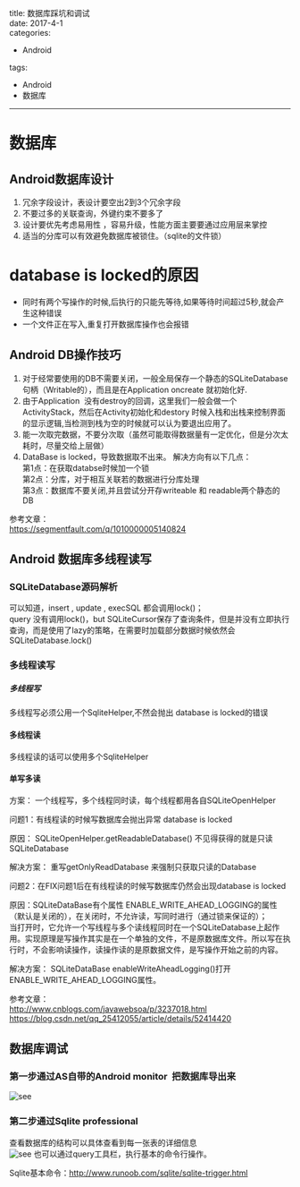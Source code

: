 title: 数据库踩坑和调试    
date: 2017-4-1     
categories:    
- Android    
       
       
       
tags:       
- Android    
- 数据库    
    
---

# 数据库
## Android数据库设计
1. 冗余字段设计，表设计要空出2到3个冗余字段  
2. 不要过多的关联查询，外键约束不要多了  
3. 设计要优先考虑易用性 ，容易升级，性能方面主要要通过应用层来掌控  
4. 适当的分库可以有效避免数据库被锁住。（sqlite的文件锁）

# database is locked的原因  
* 同时有两个写操作的时候,后执行的只能先等待,如果等待时间超过5秒,就会产生这种错误
* 一个文件正在写入,重复打开数据库操作也会报错


## Android DB操作技巧
1. 对于经常要使用的DB不需要关闭，一般全局保存一个静态的SQLiteDatabase句柄（Writable的），而且是在Application oncreate 就初始化好.  
2. 由于Application  没有destroy的回调，这里我们一般会做一个ActivityStack，然后在Activity初始化和destory 时候入栈和出栈来控制界面的显示逻辑,当检测到栈为空的时候就可以认为要退出应用了。
3. 能一次取完数据，不要分次取（虽然可能取得数据量有一定优化，但是分次太耗时，尽量交给上层做）
4. DataBase is locked，导致数据取不出来。 解决方向有以下几点：  
第1点：在获取databse时候加一个锁    
第2点：分库，对于相互关联若的数据进行分库处理     
第3点：数据库不要关闭,并且尝试分开存writeable 和 readable两个静态的DB    

参考文章：  
https://segmentfault.com/q/1010000005140824

## Android 数据库多线程读写  

### SQLiteDatabase源码解析  
可以知道，insert  , update ,  execSQL 都会调用lock()；  
query 没有调用lock()，but SQLiteCursor保存了查询条件，但是并没有立即执行查询，而是使用了lazy的策略，在需要时加载部分数据时候依然会SQLiteDatabase.lock()  



### 多线程读写    

##### 多线程写 
多线程写必须公用一个SqliteHelper,不然会抛出  database is locked的错误   


#### 多线程读
多线程读的话可以使用多个SqliteHelper  


#### 单写多读

方案： 一个线程写，多个线程同时读，每个线程都用各自SQLiteOpenHelper  

问题1：有线程读的时候写数据库会抛出异常  database is locked  

原因： 
SQLiteOpenHelper.getReadableDatabase() 不见得获得的就是只读SQLiteDatabase

解决方案： 
重写getOnlyReadDatabase 来强制只获取只读的Database  


问题2：在FIX问题1后在有线程读的时候写数据库仍然会出现database is locked  

原因：SQLiteDataBase有个属性 ENABLE_WRITE_AHEAD_LOGGING的属性（默认是关闭的），在关闭时，不允许读，写同时进行（通过锁来保证的）；  
当打开时，它允许一个写线程与多个读线程同时在一个SQLiteDatabase上起作用。实现原理是写操作其实是在一个单独的文件，不是原数据库文件。所以写在执行时，不会影响读操作，读操作读的是原数据文件，是写操作开始之前的内容。

解决方案： 
SQLiteDataBase enableWriteAheadLogging()打开 ENABLE_WRITE_AHEAD_LOGGING属性。  

参考文章：  
http://www.cnblogs.com/javawebsoa/p/3237018.html    
https://blog.csdn.net/qq_25412055/article/details/52414420


## 数据库调试  
### 第一步通过AS自带的Android monitor  把数据库导出来  
![see](https://github.com/liuyicheng3/learning-summary/blob/master/images/%E6%95%B0%E6%8D%AE%E5%BA%93%E8%B0%83%E8%AF%9501.png?raw=true)
### 第二步通过Sqlite professional   
查看数据库的结构可以具体查看到每一张表的详细信息  
![see](https://github.com/liuyicheng3/learning-summary/blob/master/images/%E6%95%B0%E6%8D%AE%E5%BA%93%E8%B0%83%E8%AF%9502.png?raw=true)
也可以通过query工具栏，执行基本的命令行操作。


Sqlite基本命令：http://www.runoob.com/sqlite/sqlite-trigger.html
